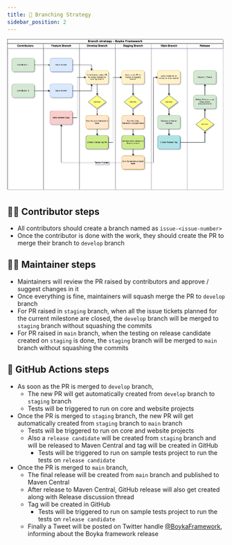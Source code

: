 ```yaml
---
title: 🔀 Branching Strategy
sidebar_position: 2
---
```


![Branching strategy](/img/docs/contributing/branching-strategy.png)

## 👨‍🏭 Contributor steps

- All contributors should create a branch named as `issue-<issue-number>`
- Once the contributor is done with the work, they should create the PR to merge their branch to `develop` branch

## 🧑‍💼 Maintainer steps

- Maintainers will review the PR raised by contributors and approve / suggest changes in it
- Once everything is fine, maintainers will squash merge the PR to `develop` branch
- For PR raised in `staging` branch, when all the issue tickets planned for the current milestone are closed, the `develop` branch will be merged to `staging` branch without squashing the commits
- For PR raised in `main` branch, when the testing on release candidate created on `staging` is done, the `staging` branch will be merged to `main` branch without squashing the commits

## 🤖 GitHub Actions steps

- As soon as the PR is merged to `develop` branch,
  - The new PR will get automatically created from `develop` branch to `staging` branch
  - Tests will be triggered to run on core and website projects
- Once the PR is merged to `staging` branch, the new PR will get automatically created from `staging` branch to `main` branch
  - Tests will be triggered to run on core and website projects
  - Also a `release candidate` will be created from `staging` branch and will be released to Maven Central and tag will be created in GitHub
    - Tests will be triggered to run on sample tests project to run the tests on `release candidate`
- Once the PR is merged to `main` branch,
  - The final release will be created from `main` branch and published to Maven Central
  - After release to Maven Central, GitHub release will also get created along with Release discussion thread
  - Tag will be created in GitHub
    - Tests will be triggered to run on sample tests project to run the tests on `release candidate`
  - Finally a Tweet will be posted on Twitter handle [@BoykaFramework][twitter], informing about the Boyka framework release

[twitter]: https://twitter.com/BoykaFramework
